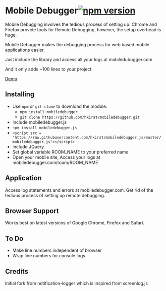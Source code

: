 # Mobile Debugger[![npm version](https://badge.fury.io/js/notification-logger.svg)](https://badge.fury.io/js/notification-logger)

Mobile Debugging involves the tedious process of setting up. Chrome and Firefox provide tools for Remote Debugging, however, the setup overhead is huge.

Mobile Debugger makes the debugging process for web based mobile applications easier.

Just include the library and access all your logs at mobiledubugger.com.

And it only adds ~100 lines to your project.

[Demo](http://mobiledebugger.com)

## Installing
 - Use `npm` or `git clone` to download the module.
   - `npm install mobiledebugger`
   - `git clone https://github.com/hkirat/mobiledebugger.git`
 - Include mobiledebugger.js
  - `npm install mobiledebugger.js`
  - `<script src = "https://raw.githubusercontent.com/hkirat/mobiledebugger.js/master/mobiledebugger.js"></script>`
 - Include JQuery
 - Set global variable ROOM_NAME to your preferred name
 - Open your mobile site, Access your logs at mobiledebugger.com/room/ROOM_NAME`

## Application
 Access log statements and errors at mobiledebugger.com. Get rid of the tedious process of setting up remote debugging. 
  
## Browser Support
Works best on latest versions of Google Chrome, Firefox and Safari.

## To Do
 - Make line numbers independent of browser
 - Wrap line numbers for console.logs

## Credits
 Initial fork from notification-logger which is inspired from screenlog.js